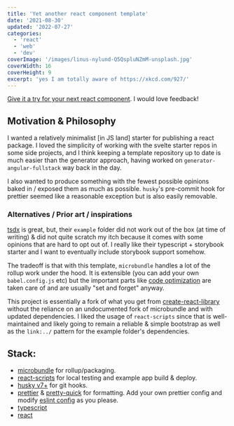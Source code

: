 ```yaml
---
title: 'Yet another react component template'
date: '2021-08-30'
updated: '2022-07-27'
categories:
  - 'react'
  - 'web'
  - 'dev'
coverImage: '/images/linus-nylund-Q5QspluNZmM-unsplash.jpg'
coverWidth: 16
coverHeight: 9
excerpt: 'yes I am totally aware of https://xkcd.com/927/'
---
```


[Give it a try for your next react component](https://github.com/JaKXz/react-component-template#readme). I would love feedback!

## Motivation & Philosophy

I wanted a relatively minimalist [in JS land] starter for publishing a react package.
I loved the simplicity of working with the svelte starter repos in some side projects, and I think keeping a template repository up to date is much easier than the generator approach, having worked on `generator-angular-fullstack` way back in the day.

I also wanted to produce something with the fewest possible opinions baked in / exposed them as much as possible.
`husky`'s pre-commit hook for prettier seemed like a reasonable exception but is also easily removable.

### Alternatives / Prior art / inspirations

[tsdx](https://tsdx.io/) is great, but, their `example` folder did not work out of the box (at time of writing) & did not quite scratch my itch because it comes with some opinions that are hard to opt out of.
I really like their typescript + storybook starter and I want to eventually include storybook support somehow.

The tradeoff is that with this template, `microbundle` handles a lot of the rollup work under the hood.
It is extensible (you can add your own `babel.config.js` etc) but the important parts like [code optimization](https://github.com/developit/microbundle#-features-) are taken care of and are usually "set and forget" anyway.

This project is essentially a fork of what you get from [create-react-library](https://www.npmjs.com/package/create-react-library) without the reliance on an undocumented fork of microbundle and with updated dependencies.
I liked the usage of `react-scripts` since that is well-maintained and likely going to remain a reliable & simple bootstrap as well as the `link:../` pattern for the example folder's dependencies.

## Stack:

- [microbundle](https://npm.im/microbundle) for rollup/packaging.
- [react-scripts](https://npm.im/react-scripts) for local testing and example app build & deploy.
- [husky v7+](https://npm.im/husky) for git hooks.
- [prettier](https://npm.im/prettier) & [pretty-quick](https://npm.im/pretty-quick) for formatting. Add your own prettier config and modify [eslint config](https://github.com/JaKXz/react-component-template/blob/master/.eslintrc.js) as you please.
- [typescript](http://npm.im/typescript)
- [react](https://npm.im/react)
